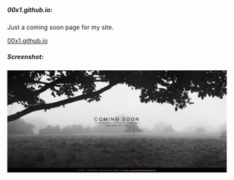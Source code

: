 ##### 00x1.github.io:
Just a coming soon page for my site.

<a href="https://www.ifelsethen.com">00x1.github.io</a>

##### Screenshot:
![Screenshot of my Coming Soon Page](./assets/img/html-test-screenshot.jpg "Screenshot of my Coming Soon Page")
